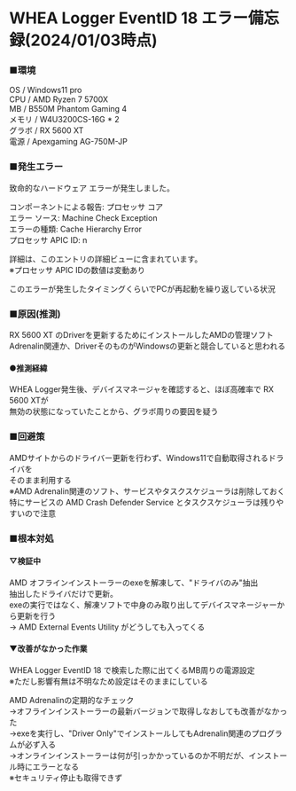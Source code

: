 # WHEA Logger EventID 18 エラー備忘録(2024/01/03時点)

### ■環境  
OS   / Windows11 pro  
CPU  / AMD Ryzen 7 5700X  
MB   / B550M Phantom Gaming 4  
メモリ / W4U3200CS-16G * 2  
グラボ / RX 5600 XT  
電源  / Apexgaming AG-750M-JP  

### ■発生エラー  
致命的なハードウェア エラーが発生しました。  
  
コンポーネントによる報告: プロセッサ コア  
エラー ソース: Machine Check Exception  
エラーの種類: Cache Hierarchy Error  
プロセッサ APIC ID: n  
  
詳細は、このエントリの詳細ビューに含まれています。  
※プロセッサ APIC IDの数値は変動あり  

このエラーが発生したタイミングくらいでPCが再起動を繰り返している状況  

### ■原因(推測)  
RX 5600 XT のDriverを更新するためにインストールしたAMDの管理ソフト  
Adrenalin関連か、DriverそのものがWindowsの更新と競合していると思われる  
  
#### ●推測経緯  
WHEA Logger発生後、デバイスマネージャを確認すると、ほぼ高確率で RX 5600 XTが  
無効の状態になっていたことから、グラボ周りの要因を疑う  
  
### ■回避策  
AMDサイトからのドライバー更新を行わず、Windows11で自動取得されるドライバを  
そのまま利用する  
※AMD Adrenalin関連のソフト、サービスやタスクスケジューラは削除しておく  
 特にサービスの AMD Crash Defender Service とタスクスケジューラは残りやすいので注意  
  
### ■根本対処  
#### ▽検証中  
AMD オフラインインストーラーのexeを解凍して、"ドライバのみ"抽出  
抽出したドライバだけで更新。  
exeの実行ではなく、解凍ソフトで中身のみ取り出してデバイスマネージャーから更新を行う  
-> AMD External Events Utility がどうしても入ってくる  
  
#### ▼改善がなかった作業  
WHEA Logger EventID 18 で検索した際に出てくるMB周りの電源設定  
※ただし影響有無は不明なため設定はそのままにしている  
  
AMD Adrenalinの定期的なチェック  
->オフラインインストーラーの最新バージョンで取得しなおしても改善がなかった  
  ->exeを実行し、"Driver Only"でインストールしてもAdrenalin関連のプログラムが必ず入る  
->オンラインインストーラーは何が引っかかっているのか不明だが、インストール時にエラーとなる  
  ※セキュリティ停止も取得できず  
